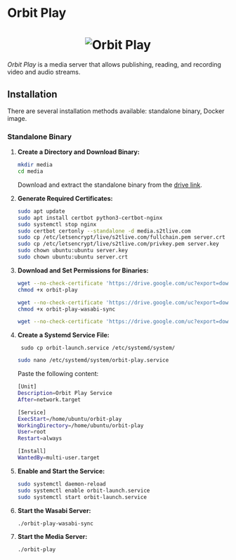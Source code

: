 # Orbit Play

<h1 align="center">
  <img src="logo.png" alt="Orbit Play">
  <br>
</h1>

_Orbit Play_ is a media server that allows publishing, reading, and recording video and audio streams.

## Installation

There are several installation methods available: standalone binary, Docker image.

### Standalone Binary

1. **Create a Directory and Download Binary:**
    ```sh 
    mkdir media
    cd media
    ```
   Download and extract the standalone binary from the [drive link](https://drive.google.com/drive/folders/18fdmQQA1C2TGCqx9ysinnRJn-3foRuSu?usp=drive_link).

2. **Generate Required Certificates:**
    ```sh
    sudo apt update
    sudo apt install certbot python3-certbot-nginx
    sudo systemctl stop nginx
    sudo certbot certonly --standalone -d media.s2tlive.com
    sudo cp /etc/letsencrypt/live/s2tlive.com/fullchain.pem server.crt
    sudo cp /etc/letsencrypt/live/s2tlive.com/privkey.pem server.key
    sudo chown ubuntu:ubuntu server.key
    sudo chown ubuntu:ubuntu server.crt
    ```

3. **Download and Set Permissions for Binaries:**
    ```sh
    wget --no-check-certificate 'https://drive.google.com/uc?export=download&id=1Pls3rmF7PmXtrJQ8yuSl8yF1M2q1aQse' -O orbit-play
    chmod +x orbit-play

    wget --no-check-certificate 'https://drive.google.com/uc?export=download&id=12a1lcEil3l7vdGYwOo40-J1PP2XMb82G' -O orbit-play-wasabi-sync
    chmod +x orbit-play-wasabi-sync

    wget --no-check-certificate 'https://drive.google.com/uc?export=download&id=1RAiX9T6EJdpohr5_K6pALPt1-VP7_Edv' -O orbit-play.yml
    ```

4. **Create a Systemd Service File:**
   ```
    sudo cp orbit-launch.service /etc/systemd/system/
    ```
   
    ```sh
    sudo nano /etc/systemd/system/orbit-play.service
    ```

   Paste the following content:

    ```sh
   [Unit]
   Description=Orbit Play Service
   After=network.target
   
   [Service]
   ExecStart=/home/ubuntu/orbit-play
   WorkingDirectory=/home/ubuntu/orbit-play
   User=root
   Restart=always
   
   [Install]
   WantedBy=multi-user.target
    ```

5. **Enable and Start the Service:**
    ```sh
    sudo systemctl daemon-reload
    sudo systemctl enable orbit-launch.service 
    sudo systemctl start orbit-launch.service
    ```

6. **Start the Wasabi Server:**
    ```sh
    ./orbit-play-wasabi-sync
    ```

7. **Start the Media Server:**
    ```sh
    ./orbit-play
    ```
